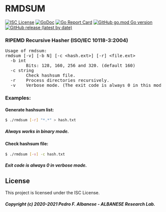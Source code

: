 # RMDSUM
[![ISC License](http://img.shields.io/badge/license-ISC-blue.svg)](https://github.com/pedroalbanese/rmdsum/blob/master/LICENSE.md) 
[![GoDoc](https://godoc.org/github.com/pedroalbanese/rmdsum?status.png)](http://godoc.org/github.com/pedroalbanese/rmdsum)
[![Go Report Card](https://goreportcard.com/badge/github.com/pedroalbanese/rmdsum)](https://goreportcard.com/report/github.com/pedroalbanese/rmdsum)
[![GitHub go.mod Go version](https://img.shields.io/github/go-mod/go-version/pedroalbanese/rmdsum)](https://golang.org)
[![GitHub release (latest by date)](https://img.shields.io/github/v/release/pedroalbanese/rmdsum)](https://github.com/pedroalbanese/rmdsum/releases)
### RIPEMD Recursive Hasher (ISO/IEC 10118-3:2004)
<PRE>
Usage of rmdsum:
rmdsum [-v] [-b N] [-c &lt;hash.ext&gt;] [-r] &lt;file.ext&gt;
  -b int
        Bits: 128, 160, 256 and 320. (default 160)
  -c string
        Check hashsum file.
  -r    Process directories recursively.
  -v    Verbose mode. (The exit code is always 0 in this mode)</PRE>
  
### Examples:

#### Generate hashsum list:
```sh
$ ./rmdsum [-r] "*.*" > hash.txt
```
##### Always works in binary mode. 

#### Check hashsum file:
```sh
$ ./rmdsum [-v] -c hash.txt
```
##### Exit code is always 0 in verbose mode. 

## License

This project is licensed under the ISC License.
##### Copyright (c) 2020-2021 Pedro F. Albanese - ALBANESE Research Lab.
